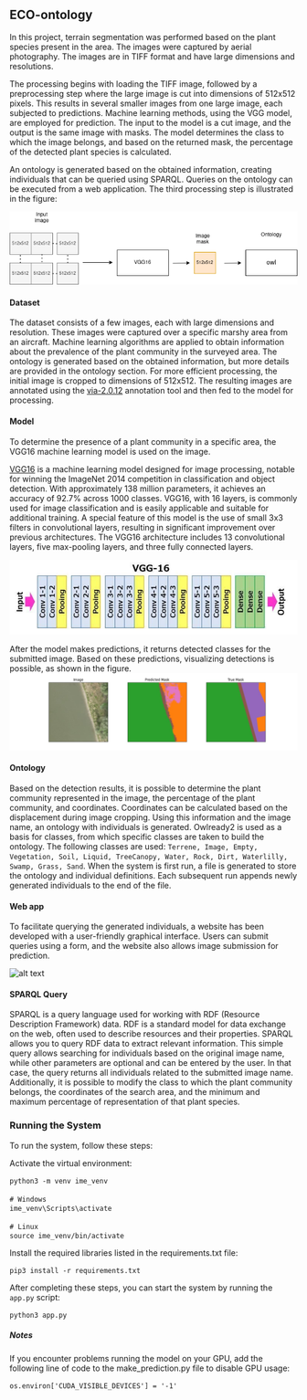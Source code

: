 ## ECO-ontology

In this project, terrain segmentation was performed based on the plant species present in the area. The images were captured by aerial photography. The images are in TIFF format and have large dimensions and resolutions.

The processing begins with loading the TIFF image, followed by a preprocessing step where the large image is cut into dimensions of 512x512 pixels. This results in several smaller images from one large image, each subjected to predictions. Machine learning methods, using the VGG model, are employed for prediction. The input to the model is a cut image, and the output is the same image with masks. The model determines the class to which the image belongs, and based on the returned mask, the percentage of the detected plant species is calculated.

An ontology is generated based on the obtained information, creating individuals that can be queried using SPARQL. Queries on the ontology can be executed from a web application. The third processing step is illustrated in the figure:

![alt text](https://github.com/YoNoSoyMarinero/EnvoOntology/blob/main/readme/web%20arch.drawio.png?raw=true)

#### Dataset
The dataset consists of a few images, each with large dimensions and resolution. These images were captured over a specific marshy area from an aircraft. Machine learning algorithms are applied to obtain information about the prevalence of the plant community in the surveyed area. The ontology is generated based on the obtained information, but more details are provided in the ontology section. For more efficient processing, the initial image is cropped to dimensions of 512x512. The resulting images are annotated using the [via-2.0.12](https://www.robots.ox.ac.uk/~vgg/software/via/) annotation tool and then fed to the model for processing.

#### Model
To determine the presence of a plant community in a specific area, the VGG16 machine learning model is used on the image.

[VGG16](https://arxiv.org/pdf/1409.1556.pdf) is a machine learning model designed for image processing, notable for winning the ImageNet 2014 competition in classification and object detection. With approximately 138 million parameters, it achieves an accuracy of 92.7% across 1000 classes. VGG16, with 16 layers, is commonly used for image classification and is easily applicable and suitable for additional training. A special feature of this model is the use of small 3x3 filters in convolutional layers, resulting in significant improvement over previous architectures. The VGG16 architecture includes 13 convolutional layers, five max-pooling layers, and three fully connected layers.

![alt text](https://github.com/YoNoSoyMarinero/EnvoOntology/blob/main/readme/0%206VP81rFoLWp10FcG.jpg?raw=true)

After the model makes predictions, it returns detected classes for the submitted image. Based on these predictions, visualizing detections is possible, as shown in the figure. 
![alt text](https://github.com/YoNoSoyMarinero/EnvoOntology/blob/main/readme/IMG-20231217-WA0001.jpg?raw=true)

#### Ontology
Based on the detection results, it is possible to determine the plant community represented in the image, the percentage of the plant community, and coordinates. Coordinates can be calculated based on the displacement during image cropping. Using this information and the image name, an ontology with individuals is generated. Owlready2 is used as a basis for classes, from which specific classes are taken to build the ontology. The following classes are used: 
```Terrene, Image, Empty, Vegetation, Soil, Liquid, TreeCanopy, Water, Rock, Dirt, Waterlilly, Swamp, Grass, Sand```. When the system is first run, a file is generated to store the ontology and individual definitions. Each subsequent run appends newly generated individuals to the end of the file.


#### Web app
To facilitate querying the generated individuals, a website has been developed with a user-friendly graphical interface. Users can submit queries using a form, and the website also allows image submission for prediction.


![alt text](https://github.com/YoNoSoyMarinero/EnvoOntology/blob/main/readme/image.png?raw=true)

#### SPARQL Query
SPARQL is a query language used for working with RDF (Resource Description Framework) data. RDF is a standard model for data exchange on the web, often used to describe resources and their properties. SPARQL allows you to query RDF data to extract relevant information. This simple query allows searching for individuals based on the original image name, while other parameters are optional and can be entered by the user. In that case, the query returns all individuals related to the submitted image name. Additionally, it is possible to modify the class to which the plant community belongs, the coordinates of the search area, and the minimum and maximum percentage of representation of that plant species.

### Running the System
To run the system, follow these steps:

Activate the virtual environment:
```
python3 -m venv ime_venv

# Windows
ime_venv\Scripts\activate 

# Linux
source ime_venv/bin/activate
```
Install the required libraries listed in the requirements.txt file:
```
pip3 install -r requirements.txt
```

After completing these steps, you can start the system by running the ```app.py``` script:

```
python3 app.py
```

##### Notes
If you encounter problems running the model on your GPU, add the following line of code to the make_prediction.py file to disable GPU usage:
```
os.environ['CUDA_VISIBLE_DEVICES'] = '-1'
``````
